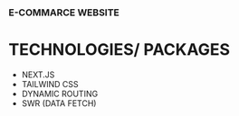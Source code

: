 ### E-COMMARCE WEBSITE

# TECHNOLOGIES/ PACKAGES

- NEXT.JS
- TAILWIND CSS
- DYNAMIC ROUTING
- SWR (DATA FETCH)

